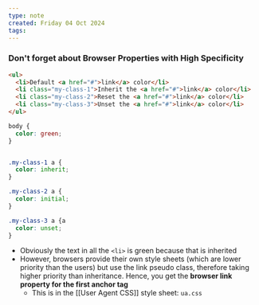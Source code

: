 ```yaml
---
type: note
created: Friday 04 Oct 2024
tags: 
---
```

### Don't forget about Browser Properties with High Specificity

```html
<ul>
  <li>Default <a href="#">link</a> color</li>
  <li class="my-class-1">Inherit the <a href="#">link</a> color</li>
  <li class="my-class-2">Reset the <a href="#">link</a> color</li>
  <li class="my-class-3">Unset the <a href="#">link</a> color</li>
</ul>
```

```css
body {
  color: green;
}


.my-class-1 a {
  color: inherit;
}

.my-class-2 a {
  color: initial;
}

.my-class-3 a {a
  color: unset;
}
```

- Obviously the text in all the `<li>` is green because that is inherited
- However, browsers provide their own style sheets (which are lower priority than the users) but use the link pseudo class, therefore taking higher priority than inheritance. Hence, you get the **browser link property for the first anchor tag**
	- This is in the [[User Agent CSS]] style sheet: `ua.css`
